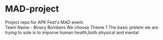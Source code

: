 # MAD-project
Project repo for APK Fest's MAD event.<br>
Team Name - Binary Bombers
We choose Theme 1
The basic prblem we are trying to sole is to imporve human health,both physical and mental
